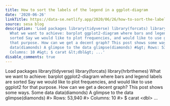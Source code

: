 ```yaml
---
title: How to sort the labels of the legend in a ggplot-diagram
date: '2020-06-26'
linkTitle: https://data-se.netlify.app/2020/06/26/how-to-sort-the-labels-of-the-legend-in-a-ggplot-diagram/
source: sesa blog
description: 'Load packages library(tidyverse) library(forcats) library(hrbrthemes)
  What we want to achieve: barplot ggplot2-diagram where bars and legend labels are
  sorted Say we would like to plot frequencies, and would like to use ggplot2 for
  that purpose. How can we get a decent graph? This post shows some ways. Some data
  data(diamonds) A glimpse to the data glimpse(diamonds) #&gt; Rows: 53,940 #&gt;
  Columns: 10 #&gt; $ carat &lt;dbl&gt; ...'
disable_comments: true
---
```

Load packages library(tidyverse) library(forcats) library(hrbrthemes) What we want to achieve: barplot ggplot2-diagram where bars and legend labels are sorted Say we would like to plot frequencies, and would like to use ggplot2 for that purpose. How can we get a decent graph? This post shows some ways. Some data data(diamonds) A glimpse to the data glimpse(diamonds) #&gt; Rows: 53,940 #&gt; Columns: 10 #&gt; $ carat &lt;dbl&gt; ...